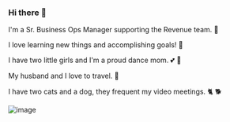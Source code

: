 ### Hi there 👋



I'm a Sr. Business Ops Manager supporting the Revenue team. 🎉

I love learning new things and accomplishing goals! :pencil: 

I have two little girls and I'm a proud dance mom. :two_hearts: 👯

My husband and I love to travel. :palm_tree: 

I have two cats and a dog, they frequent my video meetings. :cat2: 🐕

![image](https://github.com/RaeMelt/RaeMelt/assets/84856939/c257dfcf-b094-4b87-89e8-c5067514e268)
